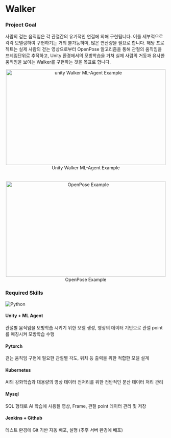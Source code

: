 # Walker

### Project Goal
사람의 걷는 움직임은 각 관절간의 유기적인 연결에 의해 구현됩니다. 이를 세부적으로 각각 모델링하여 구현하기는 거의 불가능하며, 많은 연산량을 필요로 합니다. 해당 프로젝트는 실제 사람의 걷는 영상으로부터 OpenPose 알고리즘을 통해 관절의 움직임을 프레임단위로 추적하고, Unity 환경에서의 모방학습을 거쳐 실제 사람의 거동과 유사한 움직임을 보이는 Walker를 구현하는 것을 목표로 합니다.

<p align="center">
<img src="https://deepanshut041.github.io/Reinforcement-Learning/mlagents/06_walker/images/main.png"  width="500" height="300" alt="unity Walker ML-Agent Example"/>
<br>Unity Walker ML-Agent Example</br>
<br></br>
<img src="https://github.com/CMU-Perceptual-Computing-Lab/openpose/raw/master/.github/media/dance_foot.gif" width="500" height="300" alt="OpenPose Example"/>
<br>OpenPose Example</br>
</p>

### Required Skills
<img alt="Python" src ="https://img.shields.io/badge/Python-3776AB.svg?&style=for-the-badge&logo=Python&logoColor=white"/>

#### Unity + ML Agent
관절별 움직임을 모방학습 시키기 위한 모델 생성, 영상의 데이터 기반으로 관절 point를 매칭시켜 모방학습 수행
#### Pytorch
걷는 움직임 구현에 필요한 관절별 각도, 위치 등 출력을 위한 적합한 모델 설계
#### Kubernetes
AI의 강화학습과 대용량의 영상 데이터 전처리를 위한 전반적인 분산 데이터 처리 관리
#### Mysql
SQL 형태로 AI 학습에 사용될 영상, Frame, 관절 point 데이터 관리 및 저장
#### Jenkins + Github
테스트 환경에 Git 기반 자동 배포, 실행 (추후 서버 환경에 배포)
